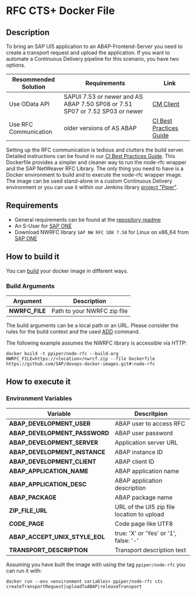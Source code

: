 # RFC CTS+ Docker File

## Description

To bring an SAP UI5 application to an ABAP-Frontend-Server you need to create a transport request and upload the application. If you want to automate a Continuous Delivery pipeline for this scenario, you have two options.

| Resommended Solution | Requirements | Link |
|-----|----|----|
| Use OData API | SAPUI 7.53 or newer and AS ABAP 7.50 SP08 or 7.51 SP07 or 7.52 SP03 or newer | [CM Client](cmclient)
| Use RFC Communication | older versions of AS ABAP | [CI Best Practices Guide][bestpractice] |

Setting up the RFC communication is tedious and clutters the build server. Detailed instructions can be found in our [CI Best Practices Guide][bestpractice]. 
This Dockerfile provides a simpler and cleaner way to run the node-rfc wrapper and the SAP NetWeaver RFC Library. The only thing you need to have is a Docker environment to build and to execute the node-rfc wrapper image. The image can be used stand-alone in a custom Continuous Delivery environment or you can use it within our Jenkins library [project "Piper"][piper].

## Requirements

* General requirements can be found at the [repository readme][general]
* An S-User for [SAP ONE][sapone]
* Download NWRFC library ```SAP NW RFC SDK 7.50``` for Linux on x86_64 from [SAP ONE][sapone]

## How to build it

You can [build][dockerbuild] your docker image in different ways. 

### Build Arguments
| Argument | Description |
| ---------| ------------|
| **NWRFC_FILE** | Path to your NWRFC zip file |

The build arguments can be a local path or an URL. Please consider the rules for the build context and the used [ADD][dockerbuildadd] command.

The following example assumes the NWRFC library is accessible via HTTP:
```
docker build -t ppiper/node-rfc --build-arg NWRFC_FILE=https://<location>/nwrcf.zip --file Dockerfile https://github.com/SAP/devops-docker-images.git#:node-rfc
```

## How to execute it

### Environment Variables
| Variable | Descritpion |
| -------- | ----------- |
| **ABAP_DEVELOPMENT_USER** | ABAP user to access RFC |
| **ABAP_DEVELOPMENT_PASSWORD** | ABAP user password  |
| **ABAP_DEVELOPMENT_SERVER** | Application server URL |
| **ABAP_DEVELOPMENT_INSTANCE** | ABAP instance ID |
| **ABAP_DEVELOPMENT_CLIENT** | ABAP client ID |
| **ABAP_APPLICATION_NAME** | ABAP application name |
| **ABAP_APPLICATION_DESC** | ABAP application description |
| **ABAP_PACKAGE** | ABAP package name |
| **ZIP_FILE_URL**     |  URL of the UI5 zip file location to upload |
| **CODE_PAGE** | Code page like UTF8 |
| **ABAP_ACCEPT_UNIX_STYLE_EOL** | true: 'X' or 'Yes' or '1', false: '-' |
| **TRANSPORT_DESCRIPTION** | Transport description text |

Assuming you have built the image with using the tag `ppiper/node-rfc` you can run it with:

```
docker run --env <environment variables> ppiper/node-rfc cts createTransportRequest|uploadToABAP|releaseTransport
```

[piper]: https://sap.github.io/jenkins-library/
[noderfc]: https://sap.github.io/node-rfc/install.html
[sapone]: https://launchpad.support.sap.com/
[bestpractice]: https://developers.sap.com/tutorials/ci-best-practices-fiori-abap.html
[general]: https://github.com/SAP/devops-docker-images/blob/master/README.md
[dockerbuild]: https://docs.docker.com/engine/reference/commandline/build/
[dockerbuildadd]: https://docs.docker.com/engine/reference/builder/#add
[dockerrun]: https://docs.docker.com/engine/reference/run/
[cmclient]: https://github.com/SAP/devops-cm-client
